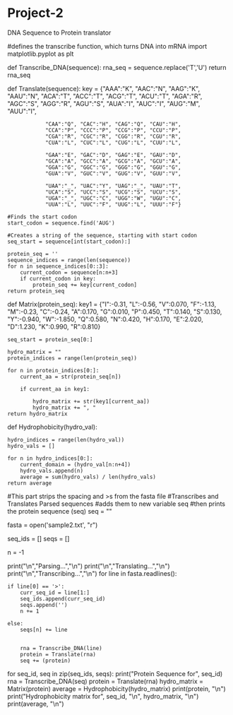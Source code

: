 # Project-2
DNA Sequence to Protein translator

#defines the transcribe function, which turns DNA into mRNA
import matplotlib.pyplot as plt

def Transcribe_DNA(sequence):
    rna_seq = sequence.replace('T','U')
    return rna_seq

def Translate(sequence):
    key = {"AAA":"K", "AAC":"N", "AAG":"K", "AAU":"N",
                "ACA":"T", "ACC":"T", "ACG":"T", "ACU":"T",
                "AGA":"R", "AGC":"S", "AGG":"R", "AGU":"S",
                "AUA":"I", "AUC":"I", "AUG":"M", "AUU":"I",

                "CAA":"Q", "CAC":"H", "CAG":"Q", "CAU":"H",
                "CCA":"P", "CCC":"P", "CCG":"P", "CCU":"P",
                "CGA":"R", "CGC":"R", "CGG":"R", "CGU":"R",
                "CUA":"L", "CUC":"L", "CUG":"L", "CUU":"L",

                "GAA":"E", "GAC":"D", "GAG":"E", "GAU":"D",
                "GCA":"A", "GCC":"A", "GCG":"A", "GCU":"A",
                "GGA":"G", "GGC":"G", "GGG":"G", "GGU":"G",
                "GUA":"V", "GUC":"V", "GUG":"V", "GUU":"V",

                "UAA":"_", "UAC":"Y", "UAG":"_", "UAU":"T",
                "UCA":"S", "UCC":"S", "UCG":"S", "UCU":"S",
                "UGA":"_", "UGC":"C", "UGG":"W", "UGU":"C",
                "UUA":"L", "UUC":"F", "UUG":"L", "UUU":"F"}

    #Finds the start codon
    start_codon = sequence.find('AUG')

    #Creates a string of the sequence, starting with start codon
    seq_start = sequence[int(start_codon):]

    protein_seq = ''
    sequence_indices = range(len(sequence))
    for n in sequence_indices[0::3]:
        current_codon = sequence[n:n+3]
        if current_codon in key:
            protein_seq += key[current_codon]
    return protein_seq

def Matrix(protein_seq):
    key1 = {"I":-0.31, "L":-0.56, "V":0.070, "F":-1.13, "M":-0.23, "C":-0.24, "A":0.170,
    "G":0.010, "P":0.450, "T":0.140, "S":0.130, "Y":-0.940, "W":-1.850,
    "Q":0.580, "N":0.420, "H":0.170, "E":2.020, "D":1.230, "K":0.990, "R":0.810}

    seq_start = protein_seq[0:]

    hydro_matrix = ""
    protein_indices = range(len(protein_seq))

    for n in protein_indices[0:]:
        current_aa = str(protein_seq[n])

        if current_aa in key1:

            hydro_matrix += str(key1[current_aa])
            hydro_matrix += ", "
    return hydro_matrix

def Hydrophobicity(hydro_val):

    hydro_indices = range(len(hydro_val))
    hydro_vals = []

    for n in hydro_indices[0:]:
        current_domain = (hydro_val[n:n+4])
        hydro_vals.append(n)
        average = sum(hydro_vals) / len(hydro_vals)
    return average

#This part strips the spacing and >s from the fasta file
#Transcribes and Translates Parsed sequences
#adds them to new variable seq
#then prints the protein sequence (seq)
seq = ""

fasta = open('sample2.txt', "r")

seq_ids = []
seqs = []

n = -1

print("\n","Parsing...","\n")
print("\n","Translating...","\n")
print("\n","Transcribing...","\n")
for line in fasta.readlines():

    if line[0] == '>':
        curr_seq_id = line[1:]
        seq_ids.append(curr_seq_id)
        seqs.append('')
        n += 1

    else:
        seqs[n] += line


        rna = Transcribe_DNA(line)
        protein = Translate(rna)
        seq += (protein)

for seq_id, seq in zip(seq_ids, seqs):
    print("Protein Sequence for", seq_id)
    rna = Transcribe_DNA(seq)
    protein = Translate(rna)
    hydro_matrix = Matrix(protein)
    average = Hydrophobicity(hydro_matrix)
    print(protein, "\n")
    print("Hydrophobicity matrix for", seq_id, "\n", hydro_matrix, "\n")
    print(average, "\n")
